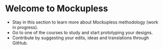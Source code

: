 # Welcome to Mockupless

- Stay in this section to learn more about Mockupless methodology (work in progress).
- Go to one of the courses to study and start prototyping your designs.
- Contribute by suggesting your edits, ideas and translations through GitHub. 